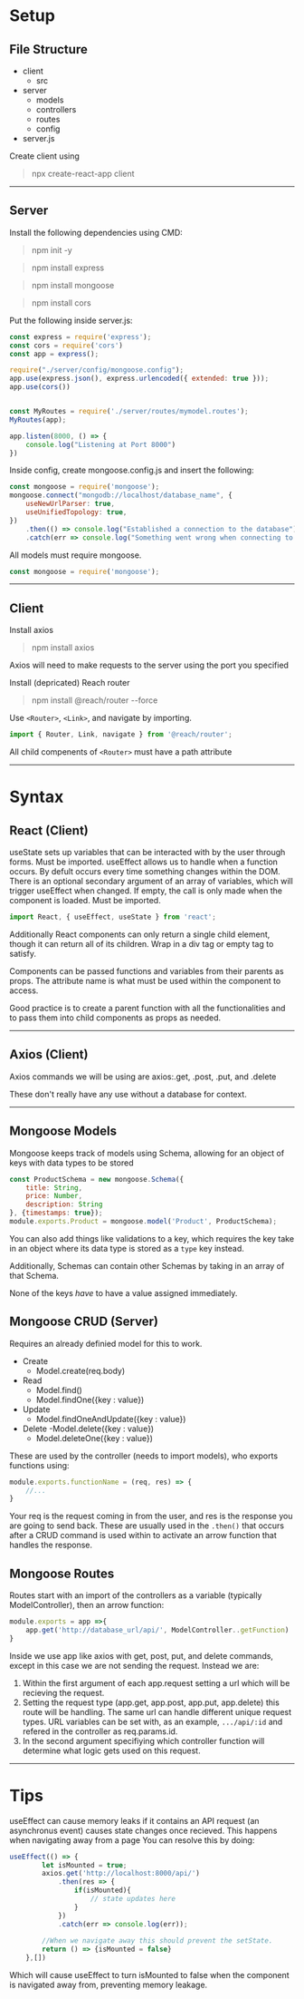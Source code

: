 # Setup
## File Structure
- client
    - src
- server
    - models
    - controllers
    - routes
    - config
- server.js

Create client using
> npx create-react-app client 

---

## Server

Install the following dependencies using CMD:
> npm init -y

> npm install express

> npm install mongoose

> npm install cors

Put the following inside server.js:
```javascript
const express = require('express');
const cors = require('cors') 
const app = express();

require("./server/config/mongoose.config");
app.use(express.json(), express.urlencoded({ extended: true }));
app.use(cors()) 


const MyRoutes = require('./server/routes/mymodel.routes');
MyRoutes(app);

app.listen(8000, () => {
    console.log("Listening at Port 8000")
})
```

Inside config, create mongoose.config.js and insert the following:
```javascript
const mongoose = require('mongoose');
mongoose.connect("mongodb://localhost/database_name", {
    useNewUrlParser: true,
    useUnifiedTopology: true,
})
    .then(() => console.log("Established a connection to the database"))
    .catch(err => console.log("Something went wrong when connecting to the database", err));
```

All models must require mongoose.

```javascript
const mongoose = require('mongoose');
```

---

## Client

Install axios
> npm install axios

Axios will need to make requests to the server using the port you specified

Install (depricated) Reach router
>npm install @reach/router --force

Use `<Router>`, `<Link>`, and navigate by importing.
```javascript
import { Router, Link, navigate } from '@reach/router';
```

All child compenents of `<Router>` must have a path attribute

---

# Syntax

## React (Client)

useState sets up variables that can be interacted with by the user through forms. Must be imported.
useEffect allows us to handle when a function occurs. By defult occurs every time something changes within the DOM. There is an optional secondary argument of an array of variables, which will trigger useEffect when changed. If empty, the call is only made when the component is loaded. Must be imported.

```javascript
import React, { useEffect, useState } from 'react';
```

Additionally React components can only return a single child element, though it can return all of its children. Wrap in a div tag or empty tag to satisfy.

Components can be passed functions and variables from their parents as props. The attribute name is what must be used within the component to access.

Good practice is to create a parent function with all the functionalities and to pass them into child components as props as needed.

---

## Axios (Client)

Axios commands we will be using are axios:.get, .post, .put, and .delete

These don't really have any use without a database for context.

---
## Mongoose Models

Mongoose keeps track of models using Schema, allowing for an object of keys with data types to be stored

```javascript
const ProductSchema = new mongoose.Schema({
    title: String,
    price: Number,
    description: String
}, {timestamps: true});
module.exports.Product = mongoose.model('Product', ProductSchema);
```

You can also add things like validations to a key, which requires the key take in an object where its data type is stored as a `type` key instead.

Additionally, Schemas can contain other Schemas by taking in an array of that Schema.

None of the keys *have* to have a value assigned immediately.

## Mongoose CRUD (Server)
Requires an already definied model for this to work.

- Create
    - Model.create(req.body)
- Read
    - Model.find()
    - Model.findOne({key : value})
- Update
    - Model.findOneAndUpdate({key : value})
- Delete
    -Model.delete({key : value})
    - Model.deleteOne({key : value})

These are used by the controller (needs to import models), who exports functions using:
```javascript
module.exports.functionName = (req, res) => {
    //...
}
```

Your req is the request coming in from the user, and res is the response you are going to send back. These are usually used in the `.then()` that occurs after a CRUD command is used within to activate an arrow function that handles the response.

## Mongoose Routes

Routes start with an import of the controllers as a variable (typically ModelController), then an arrow function:

```javascript
module.exports = app =>{
    app.get('http://database_url/api/', ModelController..getFunction)
}
```

Inside we use app like axios with get, post, put, and delete commands, except in this case we are not sending the request. Instead we are:
1. Within the first argument of each app.request setting a url which will be recieving the request.
2. Setting the request type (app.get, app.post, app.put, app.delete) this route will be handling. The same url can handle different unique request types. URL variables can be set with, as an example, `.../api/:id` and refered in the controller as req.params.id.
3. In the second argument specifiying which controller function will determine what logic gets used on this request.

---

# Tips

useEffect can cause memory leaks if it contains an API request (an asynchronus event) causes state changes once recieved. This happens when navigating away from a page You can resolve this by doing:

```javascript
useEffect(() => {
        let isMounted = true;
        axios.get('http://localhost:8000/api/')
            .then(res => {
                if(isMounted){
                    // state updates here
                }
            })
            .catch(err => console.log(err));
        
        //When we navigate away this should prevent the setState.
        return () => {isMounted = false}
    },[])
```
Which will cause useEffect to turn isMounted to false when the component is navigated away from, preventing memory leakage.